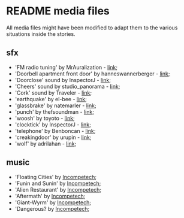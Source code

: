 # README media files

All media files might have been modified to adapt them to the various situations inside the stories.

## sfx

* 'FM radio tuning' by MrAuralization - [link](https://freesound.org/people/MrAuralization/sounds/269701/);
* 'Doorbell apartment front door' by hanneswannerberger - [link](https://freesound.org/people/hanneswannerberger/sounds/275629/);
* 'Doorclose' sound by InspectorJ - [link](https://freesound.org/people/InspectorJ/sounds/411791/);
* 'Cheers' sound by studio_panorama - [link](https://freesound.org/people/studio_panorama/sounds/176588/);
* 'Cork' sound by Traveler - [link](https://freesound.org/people/Traveler/sounds/16064/);
* 'earthquake' by el-bee - [link](https://freesound.org/people/el-bee/sounds/363122/);
* 'glassbrake' by natemarler - [link](https://freesound.org/people/natemarler/sounds/338692/);
* 'punch' by thefsoundman - [link](https://freesound.org/people/thefsoundman/sounds/118513/);
* 'woosh' by toyoto - [link](https://freesound.org/people/toyoto/sounds/93758/);
* 'clocktick' by InspectorJ - [link](https://freesound.org/people/InspectorJ/sounds/343130/);
* 'telephone' by Benboncan - [link](https://freesound.org/people/Benboncan/sounds/62871/);
* 'creakingdoor' by urupin - [link](https://freesound.org/people/urupin/sounds/200988/);
* 'wolf' by adrilahan - [link](https://freesound.org/people/adrilahan/sounds/172652/);

## music

* 'Floating Cities' by [Incompetech](http://incompetech.com/wordpress/);
* 'Funin and Sunin' by [Incompetech](http://incompetech.com/wordpress/);
* 'Alien Restaurant' by [Incompetech](http://incompetech.com/wordpress/);
* 'Aftermath' by [Incompetech](http://incompetech.com/wordpress/);
* 'Giant-Wyrm' by [Incompetech](http://incompetech.com/wordpress/);
* 'Dangerous? by [Incompetech](http://incompetech.com/wordpress/);
